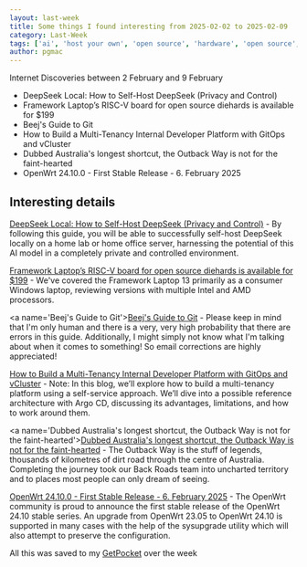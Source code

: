 ```yaml
---
layout: last-week
title: Some things I found interesting from 2025-02-02 to 2025-02-09
category: Last-Week
tags: ['ai', 'host your own', 'open source', 'hardware', 'open source', 'git', 'programming', 'development', 'engineering', 'platform', 'portal', 'australia', 'travel', 'networking', 'open source', 'software']
author: pgmac
---
```


Internet Discoveries between  2 February and  9 February
- DeepSeek Local: How to Self-Host DeepSeek (Privacy and Control)
- Framework Laptop’s RISC-V board for open source diehards is available for $199
- Beej's Guide to Git
- How to Build a Multi-Tenancy Internal Developer Platform with GitOps and vCluster
- Dubbed Australia's longest shortcut, the Outback Way is not for the faint-hearted
- OpenWrt 24.10.0 - First Stable Release - 6. February 2025

## Interesting details

<a name='DeepSeek Local: How to Self-Host DeepSeek (Privacy and Control)'>[DeepSeek Local: How to Self-Host DeepSeek (Privacy and Control)](https://linuxblog.io/deepseek-local-self-host/)</a> - By following this guide, you will be able to successfully self-host DeepSeek locally on a home lab or home office server, harnessing the potential of this AI model in a completely private and controlled environment.

<a name='Framework Laptop’s RISC-V board for open source diehards is available for $199'>[Framework Laptop’s RISC-V board for open source diehards is available for $199](https://arstechnica.com/gadgets/2025/02/framework-laptop-expands-beyond-x86-with-its-first-ever-risc-v-based-motherboard/)</a> - We've covered the Framework Laptop 13 primarily as a consumer Windows laptop, reviewing versions with multiple Intel and AMD processors.

<a name='Beej's Guide to Git'>[Beej's Guide to Git](https://beej.us/guide/bggit/)</a> - Please keep in mind that I'm only human and there is a very, very high probability that there are errors in this guide. Additionally, I might simply not know what I'm talking about when it comes to something! So email corrections are highly appreciated!

<a name='How to Build a Multi-Tenancy Internal Developer Platform with GitOps and vCluster'>[How to Build a Multi-Tenancy Internal Developer Platform with GitOps and vCluster](https://itnext.io/how-to-build-a-multi-tenancy-internal-developer-platform-with-gitops-and-vcluster-d8f43bfb9c3d)</a> - Note: In this blog, we’ll explore how to build a multi-tenancy platform using a self-service approach. We’ll dive into a possible reference architecture with Argo CD, discussing its advantages, limitations, and how to work around them.

<a name='Dubbed Australia's longest shortcut, the Outback Way is not for the faint-hearted'>[Dubbed Australia's longest shortcut, the Outback Way is not for the faint-hearted](https://www.abc.net.au/news/2025-02-06/outback-way-journey-remote-australia-back-roads-lisa-millar/104842474)</a> - The Outback Way is the stuff of legends, thousands of kilometres of dirt road through the centre of Australia. Completing the journey took our Back Roads team into uncharted territory and to places most people can only dream of seeing.

<a name='OpenWrt 24.10.0 - First Stable Release - 6. February 2025'>[OpenWrt 24.10.0 - First Stable Release - 6. February 2025](https://openwrt.org/releases/24.10/notes-24.10.0)</a> - The OpenWrt community is proud to announce the first stable release of the OpenWrt 24.10 stable series. An upgrade from OpenWrt 23.05 to OpenWrt 24.10 is supported in many cases with the help of the sysupgrade utility which will also attempt to preserve the configuration.

All this was saved to my [GetPocket](https://getpocket.com/) over the week